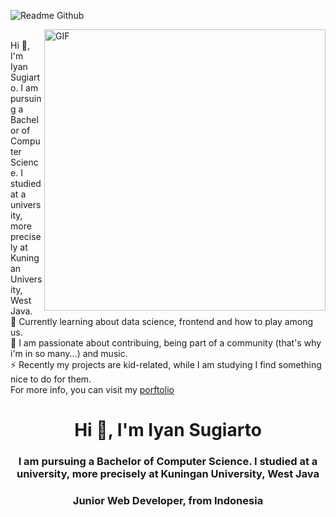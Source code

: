 ![Readme Github](https://github.com/IyanSugiarto18/IyanSugiarto18/assets/104921316/916bc641-e233-4b33-bc47-75d986e317f9)

<img align="right" width="450px" alt="GIF" src="https://github.com/IyanSugiarto18/IyanSugiarto18/assets/104921316/916bc641-e233-4b33-bc47-75d986e317f9" />

<br> Hi 👋, I'm Iyan Sugiarto. I am pursuing a Bachelor of Computer Science. I studied at a university, more precisely at Kuningan University, West Java. 
<br> 🔭 Currently learning about data science, frontend and how to play among us.
<br> 🌱 I am passionate about contribuing, being part of a community (that's why i'm in so many...) and music.
<br> ⚡ Recently my projects are kid-related, while I am studying I find something nice to do for them.
<br> For more info, you can visit my [porftolio](https://emys-alb.github.io/)


<h1 align="center">Hi 👋, I'm Iyan Sugiarto</h1>
<h3 align="center">I am pursuing a Bachelor of Computer Science. I studied at a university, more precisely at Kuningan University, West Java</h3>
<h3 align="center">Junior Web Developer, from Indonesia</h3>



